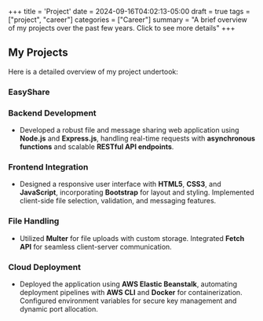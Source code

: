 +++
title = 'Project'
date = 2024-09-16T04:02:13-05:00
draft = true
tags = ["project", "career"]
categories = ["Career"]
summary = "A brief overview of my projects over the past few years. Click to see more details"
+++
## My Projects
Here is a detailed overview of my project undertook:

### EasyShare
### Backend Development
- Developed a robust file and message sharing web application using **Node.js** and **Express.js**, handling real-time requests with **asynchronous functions** and scalable **RESTful API endpoints**.

### Frontend Integration
- Designed a responsive user interface with **HTML5**, **CSS3**, and **JavaScript**, incorporating **Bootstrap** for layout and styling. Implemented client-side file selection, validation, and messaging features.

### File Handling
- Utilized **Multer** for file uploads with custom storage. Integrated **Fetch API** for seamless client-server communication.

### Cloud Deployment
- Deployed the application using **AWS Elastic Beanstalk**, automating deployment pipelines with **AWS CLI** and **Docker** for containerization. Configured environment variables for secure key management and dynamic port allocation.
